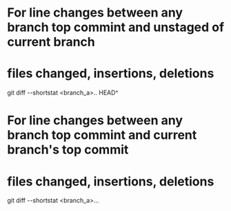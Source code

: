 

# For line changes between any branch top commint and unstaged of current branch
# files changed, insertions, deletions 
git diff --shortstat <branch_a>.. HEAD^

# For line changes between any branch top commint and current branch's top commit
# files changed, insertions, deletions 
git diff --shortstat <branch_a>...